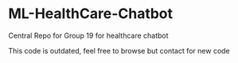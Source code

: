 # ML-HealthCare-Chatbot
Central Repo for Group 19 for healthcare chatbot

This code is outdated, feel free to browse but contact for new code

